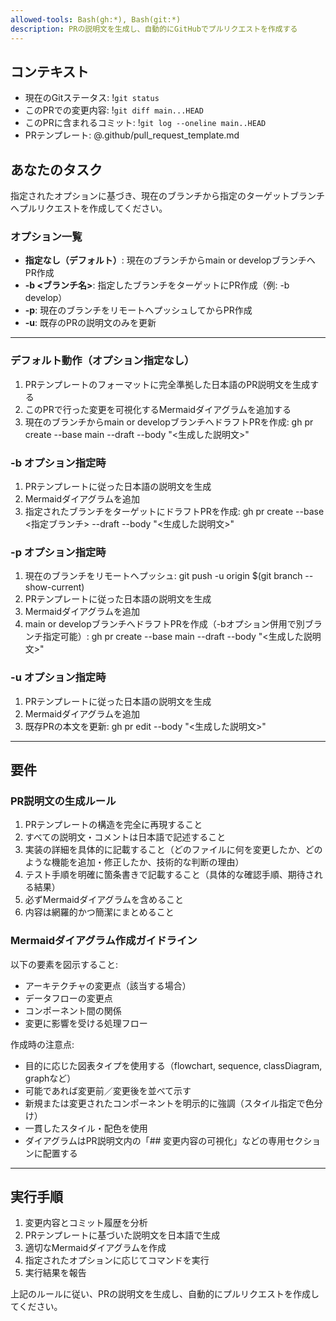```yaml
---
allowed-tools: Bash(gh:*), Bash(git:*)
description: PRの説明文を生成し、自動的にGitHubでプルリクエストを作成する
---
```


## コンテキスト

- 現在のGitステータス: !`git status`
- このPRでの変更内容: !`git diff main...HEAD`
- このPRに含まれるコミット: !`git log --oneline main..HEAD`
- PRテンプレート: @.github/pull_request_template.md

## あなたのタスク

指定されたオプションに基づき、現在のブランチから指定のターゲットブランチへプルリクエストを作成してください。

### オプション一覧

- **指定なし（デフォルト）**: 現在のブランチからmain or developブランチへPR作成
- **-b <ブランチ名>**: 指定したブランチをターゲットにPR作成（例: -b develop）
- **-p**: 現在のブランチをリモートへプッシュしてからPR作成
- **-u**: 既存のPRの説明文のみを更新

---

### デフォルト動作（オプション指定なし）

1. PRテンプレートのフォーマットに完全準拠した日本語のPR説明文を生成する
2. このPRで行った変更を可視化するMermaidダイアグラムを追加する
3. 現在のブランチからmain or developブランチへドラフトPRを作成: gh pr create --base main --draft --body "<生成した説明文>"

### -b オプション指定時

1. PRテンプレートに従った日本語の説明文を生成
2. Mermaidダイアグラムを追加
3. 指定されたブランチをターゲットにドラフトPRを作成: gh pr create --base <指定ブランチ> --draft --body "<生成した説明文>"

### -p オプション指定時

1. 現在のブランチをリモートへプッシュ: git push -u origin $(git branch --show-current)
2. PRテンプレートに従った日本語の説明文を生成
3. Mermaidダイアグラムを追加
4. main or developブランチへドラフトPRを作成（-bオプション併用で別ブランチ指定可能）: gh pr create --base main --draft --body "<生成した説明文>"

### -u オプション指定時

1. PRテンプレートに従った日本語の説明文を生成
2. Mermaidダイアグラムを追加
3. 既存PRの本文を更新: gh pr edit --body "<生成した説明文>"

---

## 要件

### PR説明文の生成ルール

1. PRテンプレートの構造を完全に再現すること
2. すべての説明文・コメントは日本語で記述すること
3. 実装の詳細を具体的に記載すること（どのファイルに何を変更したか、どのような機能を追加・修正したか、技術的な判断の理由）
4. テスト手順を明確に箇条書きで記載すること（具体的な確認手順、期待される結果）
5. 必ずMermaidダイアグラムを含めること
6. 内容は網羅的かつ簡潔にまとめること

### Mermaidダイアグラム作成ガイドライン

以下の要素を図示すること:
- アーキテクチャの変更点（該当する場合）
- データフローの変更点
- コンポーネント間の関係
- 変更に影響を受ける処理フロー

作成時の注意点:
- 目的に応じた図表タイプを使用する（flowchart, sequence, classDiagram, graphなど）
- 可能であれば変更前／変更後を並べて示す
- 新規または変更されたコンポーネントを明示的に強調（スタイル指定で色分け）
- 一貫したスタイル・配色を使用
- ダイアグラムはPR説明文内の「## 変更内容の可視化」などの専用セクションに配置する

---

## 実行手順

1. 変更内容とコミット履歴を分析
2. PRテンプレートに基づいた説明文を日本語で生成
3. 適切なMermaidダイアグラムを作成
4. 指定されたオプションに応じてコマンドを実行
5. 実行結果を報告

上記のルールに従い、PRの説明文を生成し、自動的にプルリクエストを作成してください。